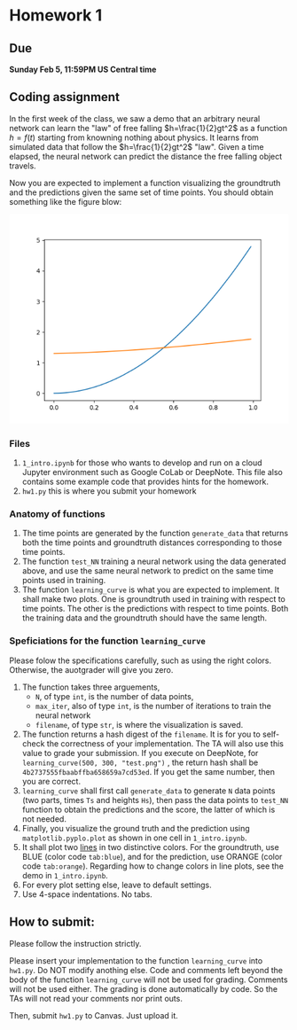 # Homework 1

## Due  
**Sunday Feb 5, 11:59PM US Central time**

## Coding assignment

In the first week of the class, we saw a demo that an arbitrary neural network can learn the "law" of free falling $h=\frac{1}{2}gt^2$ as a function $h=f(t)$ starting from knowning nothing about physics. It learns from simulated data that follow the $h=\frac{1}{2}gt^2$ "law". Given a time elapsed, the neural network can predict the distance the free falling object travels. 

Now you are expected to implement a function visualizing the groundtruth and the predictions given the same set of time points. You should obtain something like the figure blow:

![example plot](./hw1_result.png)

### Files
1. `1_intro.ipynb` for those who wants to develop and run on a cloud Jupyter environment such as Google CoLab or DeepNote. This file also contains some example code that provides hints for the homework. 
2. `hw1.py` this is where you submit your homework

### Anatomy of functions
1. The time points are generated by the function `generate_data` that returns both the time points and groundtruth distances corresponding to those time points. 
2. The function `test_NN` training a neural network using the data generated above, and use the same neural network to predict on the same time points used in training. 
3. The function `learning_curve` is what you are expected to implement. It shall make two plots. One is groundtruth used in training with respect to time points. The other is the predictions with respect to time points. Both the training data and the groundtruth should have the same length. 

### Speficiations for the function `learning_curve` 

Please folow the specifications carefully, such as using the right colors. Otherwise, the auotgrader will give you zero. 

1. The function takes three arguements, 
   * `N`, of type `int`, is the number of data points, 
   * `max_iter`, also of type `int`, is the number of iterations to train the neural network
   * `filename`, of type `str`, is where the visualization is saved. 
2. The function returns a hash digest of the `filename`. It is for you to self-check the correctness of your implementation. The TA will also use this value to grade your submission. If you execute on DeepNote, for `learning_curve(500, 300, "test.png")` , the return hash shall be `4b2737555fbaabffba658659a7cd53ed`. If you get the same number, then you are correct.
2. `learning_curve` shall first call `generate_data` to generate `N` data points (two parts, times `Ts` and heights `Hs`), then pass the data points to `test_NN` function to obtain the predictions and the score, the latter of which is not needed. 
3. Finally, you visualize the ground truth and the prediction using `matplotlib.pyplo.plot` as shown in one cell in `1_intro.ipynb`. 
4. It shall plot two [lines](https://en.wikipedia.org/wiki/Line_chart) in two distinctive colors. For the groundtruth, use BLUE (color code `tab:blue`), and for the prediction, use ORANGE (color code `tab:orange`). Regarding how to change colors in line plots, see the demo in `1_intro.ipynb`. 
5. For every plot setting else, leave to default settings. 
6. Use 4-space indentations. No tabs. 


## How to submit: 

Please follow the instruction strictly. 

Please insert your implementation to the function `learning_curve` into `hw1.py`. Do NOT modify anothing else. Code and comments left beyond the body of the function `learning_curve` will not be used for grading. Comments will not be used either. The grading is done automatically by code. So the TAs will not read your comments nor print outs. 

Then, submit `hw1.py` to Canvas. Just upload it. 